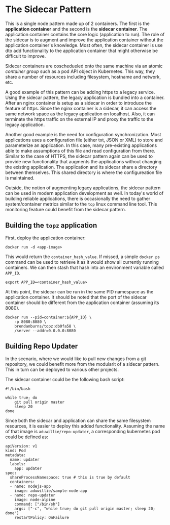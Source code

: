 # The Sidecar Pattern

This is a single node pattern made up of 2 containers. The first is the **application container** and the second is the **sidecar container**. The application container contains the core logic (application to run). The role of the sidecar is to augment and improve the application container without the application container's knowledge. Most often, the sidecar container is use dto add functionality to the application container that might otherwise be difficult to improve.

Sidecar containers are coschedueled onto the same machine via an atomic _container group_ such as a pod API object in Kubernetes. This way, they share a number of resources including filesystem, hostname and network, etc.

A good example of this pattern can be adding https to a legacy service. Using the sidecar pattern, the legacy application is bundled into a container. After an nginx container is setup as a sidecar in order to introduce the feature of https. Since the nginx container is a sidecar, it can access the same network space as the legacy application on localhost. Also, it can terminate the https traffic on the external IP and proxy the traffic to the legacy application.

Another good example is the need for configuration synchronization. Most applications uses a configuration file (either txt, JSON or XML) to store and parameterize an application. In this case, many pre-existing applications able to make assumptions of this file and read configuration from there. Similar to the case of HTTPS, the sidecar pattern again can be used to provide new functionality that augments the applications without changing the existing application. The application and its sidecar share a directory between themselves. This shared directory is where the configureation file is maintained.

Outside, the notion of augmenting legacy applications, the sidecar pattern can be used in modern application development as well. In today's world of building reliable applications, there is occasionally the need to gather system/container metrics similar to the `top` linux command line tool. This monitoring feature could benefit from the sidecar pattern.

## Building the `topz` application

First, deploy the application container:
```
docker run -d <app-image>
```
This would return the `container_hash_value`. If missed, a simple `docker ps` command can be used to retrieve it as it would show all currently running containers. We can then stash that hash into an environment variable called `APP_ID`.
```
export APP_ID=<container_hash_value>
```
At this point, the sidecar can be run in the same PID namespace as the application container. It should be noted that the port of the sidecar container should be different from the application container (assuming its 8080).
```
docker run --pid=container:${APP_ID} \
    -p 8080:8080 \
    brendanburns/topz:db0fa58 \
    /server --addr=0.0.0.0:8080
```

## Building Repo Updater

In the scenario, where we would like to pull new changes from a git repository, we could benefit more from the modularit of a sidecar pattern. This in turn can be deployed to various other projects.

The sidecar container could be the following bash script:
```
#!/bin/bash

while true; do
    git pull origin master
    sleep 20
done
```
Since both the sidecar and application can share the same filesystem resources, it is easier to deploy this added functionality. Assuming the name of that image is `aduwillie/repo-updater`, a corresponding kubernetes pod could be defined as:
```
apiVersion: v1
kind: Pod
metadata:
  name: updater
  labels:
    app: updater
spec:
  shareProcessNamespace: true # this is true by default
  containers:
  - name: nodejs-app
    image: aduwillie/sample-node-app
  - name: repo-updater
    image: node-alpine
    command: ["/bin/sh"]
    args: ["-c", "while true; do git pull origin master; sleep 20; done"]
    restartPolicy: OnFailure
```
